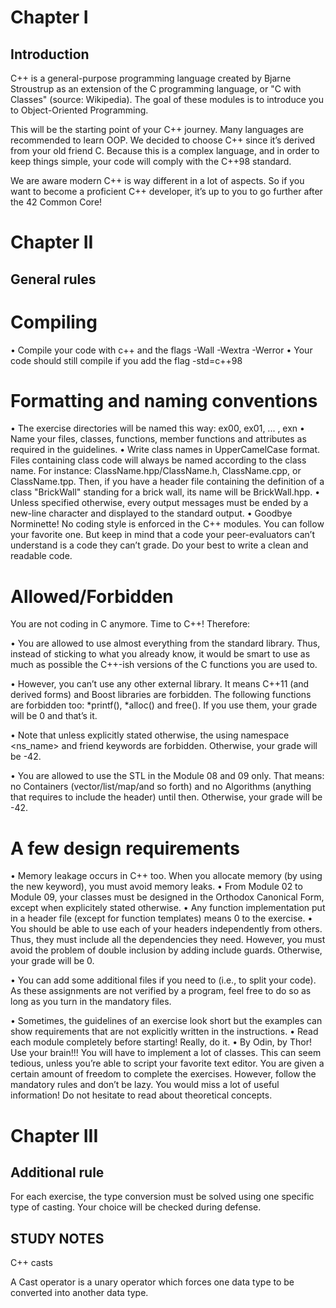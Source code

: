 # Chapter I
## Introduction

C++ is a general-purpose programming language created by Bjarne Stroustrup as 
an extension of the C programming language, or "C with Classes" (source: Wikipedia).
The goal of these modules is to introduce you to Object-Oriented Programming.

This will be the starting point of your C++ journey. Many languages are recommended
to learn OOP. We decided to choose C++ since it’s derived from your old friend C.
Because this is a complex language, and in order to keep things simple, your code 
will comply with the C++98 standard.

We are aware modern C++ is way different in a lot of aspects. So if you want to
become a proficient C++ developer, it’s up to you to go further after the 42 Common
Core!

# Chapter II
## General rules

# Compiling
• Compile your code with c++ and the flags -Wall -Wextra -Werror
• Your code should still compile if you add the flag -std=c++98

# Formatting and naming conventions
• The exercise directories will be named this way: ex00, ex01, ... , exn
• Name your files, classes, functions, member functions and attributes as 
required in the guidelines.
• Write class names in UpperCamelCase format. Files containing class code will
always be named according to the class name. For instance:
ClassName.hpp/ClassName.h, ClassName.cpp, or ClassName.tpp. Then, if you
have a header file containing the definition of a class "BrickWall" standing 
for a brick wall, its name will be BrickWall.hpp.
• Unless specified otherwise, every output messages must be ended by a new-line
character and displayed to the standard output.
• Goodbye Norminette! No coding style is enforced in the C++ modules. You can
follow your favorite one. But keep in mind that a code your peer-evaluators can’t
understand is a code they can’t grade. Do your best to write a clean and readable
code.

# Allowed/Forbidden

You are not coding in C anymore. Time to C++! Therefore:

• You are allowed to use almost everything from the standard library. Thus, instead
of sticking to what you already know, it would be smart to use as much as possible
the C++-ish versions of the C functions you are used to.

• However, you can’t use any other external library. It means C++11 (and derived
forms) and Boost libraries are forbidden. The following functions are forbidden
too: *printf(), *alloc() and free(). If you use them, your grade will be 0 and
that’s it.

• Note that unless explicitly stated otherwise, the using namespace <ns_name> and
friend keywords are forbidden. Otherwise, your grade will be -42.

• You are allowed to use the STL in the Module 08 and 09 only. That means:
no Containers (vector/list/map/and so forth) and no Algorithms (anything that
requires to include the <algorithm> header) until then. Otherwise, your grade will
be -42.

# A few design requirements
• Memory leakage occurs in C++ too. When you allocate memory (by using the new
keyword), you must avoid memory leaks.
• From Module 02 to Module 09, your classes must be designed in the Orthodox
Canonical Form, except when explicitely stated otherwise.
• Any function implementation put in a header file (except for function templates)
means 0 to the exercise.
• You should be able to use each of your headers independently from others. Thus,
they must include all the dependencies they need. However, you must avoid the
problem of double inclusion by adding include guards. Otherwise, your grade will
be 0.

• You can add some additional files if you need to (i.e., to split your code).
As these assignments are not verified by a program, feel free to do so as long 
as you turn in the mandatory files.

• Sometimes, the guidelines of an exercise look short but the examples can show
requirements that are not explicitly written in the instructions.
• Read each module completely before starting! Really, do it.
• By Odin, by Thor! Use your brain!!!
You will have to implement a lot of classes. This can seem tedious,
unless you’re able to script your favorite text editor.
You are given a certain amount of freedom to complete the exercises.
However, follow the mandatory rules and don’t be lazy. You would
miss a lot of useful information! Do not hesitate to read about
theoretical concepts.

# Chapter III
## Additional rule

For each exercise, the type conversion must be solved using one specific 
type of casting. Your choice will be checked during defense.

## STUDY NOTES

C++ casts

A Cast operator is a unary operator which forces one data type to be 
converted into another data type.